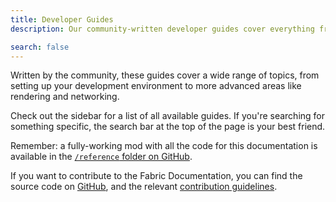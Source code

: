 ```yaml
---
title: Developer Guides
description: Our community-written developer guides cover everything from setting up your development environment to advanced topics like rendering and networking.

search: false
---
```


Written by the community, these guides cover a wide range of topics, from setting up your development environment to more advanced areas like rendering and networking.

Check out the sidebar for a list of all available guides. If you're searching for something specific, the search bar at the top of the page is your best friend.

Remember: a fully-working mod with all the code for this documentation is available in the [`/reference` folder on GitHub](https://github.com/FabricMC/fabric-docs/tree/main/reference/1.21).

If you want to contribute to the Fabric Documentation, you can find the source code on [GitHub](https://github.com/FabricMC/fabric-docs), and the relevant [contribution guidelines](../contributing).
